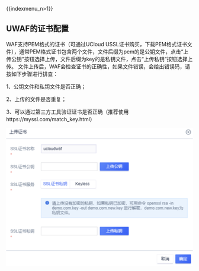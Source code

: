 {{indexmenu_n>1}}

## UWAF的证书配置

WAF支持PEM格式的证书（可通过UCloud
USSL证书购买，下载PEM格式证书文件），通常PEM格式证书包含两个文件，文件后缀为pem的是公钥文件，点击“上传公钥”按钮选择上传，文件后缀为key的是私钥文件，点击“上传私钥”按钮选择上传。
文件上传后，WAF会检查证书的正确性，如果文件错误，会给出错误码，请按如下步骤进行排查：

1、公钥文件和私钥文件是否正确；

2、上传的文件是否重复；

3、可以通过第三方工具验证证书是否正确（推荐使用https://myssl.com/match\_key.html）

![](/images/faq/waf21.png)
